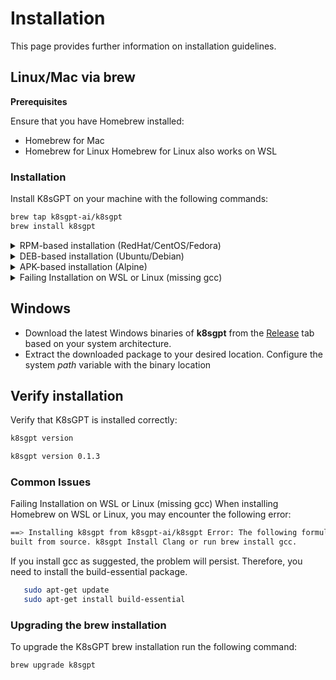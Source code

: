 # Installation

This page provides further information on installation guidelines.

## Linux/Mac via brew

**Prerequisites**

Ensure that you have Homebrew installed:
- Homebrew for Mac
- Homebrew for Linux
Homebrew for Linux also works on WSL

### Installation 

Install K8sGPT on your machine with the following commands:

```bash
brew tap k8sgpt-ai/k8sgpt
brew install k8sgpt
```

<details>
  <summary>RPM-based installation (RedHat/CentOS/Fedora)</summary>

  **32 bit:**
  <!---x-release-please-start-version-->
  ```
  curl -LO https://github.com/k8sgpt-ai/k8sgpt/releases/download/v0.2.1/k8sgpt_386.rpm
  sudo rpm -ivh k8sgpt_386.rpm
  ```
  <!---x-release-please-end-->

  **64 bit:**
 
  <!---x-release-please-start-version-->
  ```
  curl -LO https://github.com/k8sgpt-ai/k8sgpt/releases/download/v0.2.1/k8sgpt_amd64.rpm
  sudo rpm -ivh -i k8sgpt_amd64.rpm
  ```
  <!---x-release-please-end-->
</details>

<details>
  <summary>DEB-based installation (Ubuntu/Debian)</summary>

  **32 bit:**
  <!---x-release-please-start-version-->
  ```
  curl -LO https://github.com/k8sgpt-ai/k8sgpt/releases/download/v0.2.1/k8sgpt_386.deb
  sudo dpkg -i k8sgpt_386.deb
  ```
  <!---x-release-please-end-->
  **64 bit:**
 
  <!---x-release-please-start-version-->
  ```
  curl -LO https://github.com/k8sgpt-ai/k8sgpt/releases/download/v0.2.1/k8sgpt_amd64.deb
  sudo dpkg -i k8sgpt_amd64.deb
  ```
  <!---x-release-please-end-->
</details>

<details>

  <summary>APK-based installation (Alpine)</summary>

  **32 bit:**
  <!---x-release-please-start-version-->
  ```
  curl -LO https://github.com/k8sgpt-ai/k8sgpt/releases/download/v0.2.1/k8sgpt_386.apk
  apk add k8sgpt_386.apk
  ```
  <!---x-release-please-end-->
  **64 bit:**
  <!---x-release-please-start-version-->
  ```
  curl -LO https://github.com/k8sgpt-ai/k8sgpt/releases/download/v0.2.1/k8sgpt_amd64.apk
  apk add k8sgpt_amd64.apk
  ```
  <!---x-release-please-end-->x
</details>

<details>
  <summary>Failing Installation on WSL or Linux (missing gcc)</summary>
  When installing Homebrew on WSL or Linux, you may encounter the following error:

  ```
  ==> Installing k8sgpt from k8sgpt-ai/k8sgpt Error: The following formula cannot be installed from a bottle and must be 
  built from the source. k8sgpt Install Clang or run brew install gcc.
  ```

If you install gcc as suggested, the problem will persist. Therefore, you need to install the build-essential package.
  ```
     sudo apt-get update
     sudo apt-get install build-essential
  ```
</details>

## Windows

* Download the latest Windows binaries of **k8sgpt** from the [Release](https://github.com/k8sgpt-ai/k8sgpt/releases) 
  tab based on your system architecture.
* Extract the downloaded package to your desired location. Configure the system *path* variable with the binary location

## Verify installation

Verify that K8sGPT is installed correctly:
```bash
k8sgpt version

k8sgpt version 0.1.3
```

### Common Issues

Failing Installation on WSL or Linux (missing gcc)
When installing Homebrew on WSL or Linux, you may encounter the following error:

```bash
==> Installing k8sgpt from k8sgpt-ai/k8sgpt Error: The following formula cannot be installed from bottle and must be 
built from source. k8sgpt Install Clang or run brew install gcc.
```

If you install gcc as suggested, the problem will persist. Therefore, you need to install the build-essential package.

```bash
   sudo apt-get update
   sudo apt-get install build-essential
```

### Upgrading the brew installation

To upgrade the K8sGPT brew installation run the following command:
```bash
brew upgrade k8sgpt
```